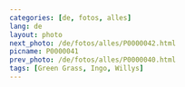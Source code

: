 ```yaml
---
categories: [de, fotos, alles]
lang: de
layout: photo
next_photo: /de/fotos/alles/P0000042.html
picname: P0000041
prev_photo: /de/fotos/alles/P0000040.html
tags: [Green Grass, Ingo, Willys]
---
```

